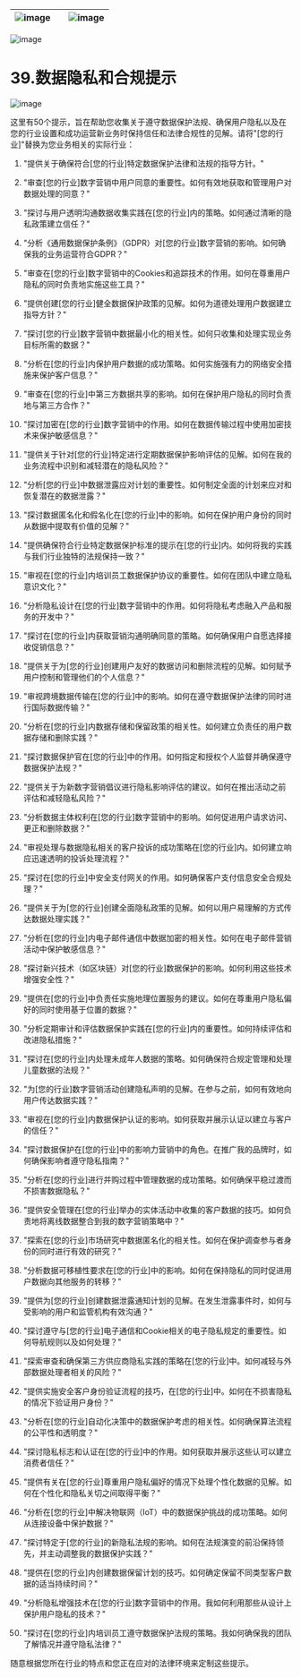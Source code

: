 | ![image](d2d_images/chapter_title_corner_decoration_left.png) |  | ![image](d2d_images/chapter_title_corner_decoration_right.png) |
| --- | --- | --- |

![image](d2d_images/chapter_title_above.png)

# 39.数据隐私和合规提示

![image](d2d_images/chapter_title_below.png)

这里有50个提示，旨在帮助您收集关于遵守数据保护法规、确保用户隐私以及在您的行业设置和成功运营新业务时保持信任和法律合规性的见解。请将"[您的行业]"替换为您业务相关的实际行业：

1.  "提供关于确保符合[您的行业]特定数据保护法律和法规的指导方针。"

1.  "审查[您的行业]数字营销中用户同意的重要性。如何有效地获取和管理用户对数据处理的同意？"

1.  "探讨与用户透明沟通数据收集实践在[您的行业]内的策略。如何通过清晰的隐私政策建立信任？"

1.  "分析《通用数据保护条例》（GDPR）对[您的行业]数字营销的影响。如何确保我的业务运营符合GDPR？"

1.  "审查在[您的行业]数字营销中的Cookies和追踪技术的作用。如何在尊重用户隐私的同时负责地实施这些工具？"

1.  "提供创建[您的行业]健全数据保护政策的见解。如何为道德处理用户数据建立指导方针？"

1.  "探讨[您的行业]数字营销中数据最小化的相关性。如何只收集和处理实现业务目标所需的数据？"

1.  "分析在[您的行业]内保护用户数据的成功策略。如何实施强有力的网络安全措施来保护客户信息？"

1.  "审查在[您的行业]中第三方数据共享的影响。如何在保护用户隐私的同时负责地与第三方合作？"

1.  "探讨加密在[您的行业]数字营销中的作用。如何在数据传输过程中使用加密技术来保护敏感信息？"

1.  "提供关于针对[您的行业]特定进行定期数据保护影响评估的见解。如何在我的业务流程中识别和减轻潜在的隐私风险？"

1.  "分析[您的行业]中数据泄露应对计划的重要性。如何制定全面的计划来应对和恢复潜在的数据泄露？"

1.  "探讨数据匿名化和假名化在[您的行业]中的影响。如何在保护用户身份的同时从数据中提取有价值的见解？"

1.  "提供确保符合行业特定数据保护标准的提示在[您的行业]内。如何将我的实践与我们行业独特的法规保持一致？"

1.  "审视在[您的行业]内培训员工数据保护协议的重要性。如何在团队中建立隐私意识文化？"

1.  "分析隐私设计在[您的行业]数字营销中的作用。如何将隐私考虑融入产品和服务的开发中？"

1.  "探讨在[您的行业]内获取营销沟通明确同意的策略。如何确保用户自愿选择接收促销信息？"

1.  "提供关于为[您的行业]创建用户友好的数据访问和删除流程的见解。如何赋予用户控制和管理他们的个人信息？"

1.  "审视跨境数据传输在[您的行业]中的影响。如何在遵守数据保护法律的同时进行国际数据传输？"

1.  "分析在[您的行业]内数据存储和保留政策的相关性。如何建立负责任的用户数据存储和删除实践？"

1.  "探讨数据保护官在[您的行业]中的作用。如何指定和授权个人监督并确保遵守数据保护法规？"

1.  "提供关于为新数字营销倡议进行隐私影响评估的建议。如何在推出活动之前评估和减轻隐私风险？"

1.  "分析数据主体权利在[您的行业]数字营销中的影响。如何促进用户请求访问、更正和删除数据？"

1.  "审视处理与数据隐私相关的客户投诉的成功策略在[您的行业]内。如何建立响应迅速透明的投诉处理流程？"

1.  "探讨在[您的行业]中安全支付网关的作用。如何确保客户支付信息安全合规处理？"

1.  "提供关于为[您的行业]创建全面隐私政策的见解。如何以用户易理解的方式传达数据处理实践？"

1.  "分析在[您的行业]内电子邮件通信中数据加密的相关性。如何在电子邮件营销活动中保护敏感信息？"

1.  "探讨新兴技术（如区块链）对[您的行业]数据保护的影响。如何利用这些技术增强安全性？"

1.  "提供在[您的行业]中负责任实施地理位置服务的建议。如何在尊重用户隐私偏好的同时使用基于位置的数据？"

1.  "分析定期审计和评估数据保护实践在[您的行业]内的重要性。如何持续评估和改进隐私措施？"

1.  "探讨在[您的行业]内处理未成年人数据的策略。如何确保符合规定管理和处理儿童数据的法规？"

1.  "为[您的行业]数字营销活动创建隐私声明的见解。在参与之前，如何有效地向用户传达数据实践？"

1.  "审视在[您的行业]内数据保护认证的影响。如何获取并展示认证以建立与客户的信任？"

1.  "探讨数据保护在[您的行业]中的影响力营销中的角色。在推广我的品牌时，如何确保影响者遵守隐私指南？"

1.  "分析在[您的行业]进行并购过程中管理数据的成功策略。如何确保平稳过渡而不损害数据隐私？"

1.  "提供安全管理在[您的行业]举办的实体活动中收集的客户数据的技巧。如何负责地将离线数据整合到我的数字营销策略中？"

1.  "探索在[您的行业]市场研究中数据匿名化的相关性。如何在保护调查参与者身份的同时进行有效的研究？"

1.  "分析数据可移植性要求在[您的行业]中的影响。如何在保持隐私的同时促进用户数据向其他服务的转移？"

1.  "提供为[您的行业]创建数据泄露通知计划的见解。在发生泄露事件时，如何与受影响的用户和监管机构有效沟通？"

1.  "探讨遵守与[您的行业]电子通信和Cookie相关的电子隐私规定的重要性。如何导航规则以及如何处理？"

1.  "探索审查和确保第三方供应商隐私实践的策略在[您的行业]中。如何减轻与外部数据处理者相关的风险？"

1.  "提供实施安全客户身份验证流程的技巧，在[您的行业]中。如何在不损害隐私的情况下验证用户身份？"

1.  "分析在[您的行业]自动化决策中的数据保护考虑的相关性。如何确保算法流程的公平性和透明度？"

1.  "探讨隐私标志和认证在[您的行业]中的作用。如何获取并展示这些认可以建立消费者信任？"

1.  "提供有关在[您的行业]尊重用户隐私偏好的情况下处理个性化数据的见解。如何在个性化和隐私关切之间取得平衡？"

1.  "分析在[您的行业]中解决物联网（IoT）中的数据保护挑战的成功策略。如何从连接设备中保护数据？"

1.  "探讨特定于[您的行业]的新隐私法规的影响。如何在法规演变的前沿保持领先，并主动调整我的数据保护实践？"

1.  "提供在[您的行业]内创建数据保留计划的技巧。如何确定保留不同类型客户数据的适当持续时间？"

1.  "分析隐私增强技术在[您的行业]数字营销中的作用。我如何利用那些从设计上保护用户隐私的技术？"

1.  "探讨在[您的行业]内培训员工遵守数据保护法规的策略。我如何确保我的团队了解情况并遵守隐私法律？"

随意根据您所在行业的特点和您正在应对的法律环境来定制这些提示。
